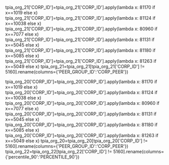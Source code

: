
tpia_org_21['CORP_ID']=tpia_org_21['CORP_ID'].apply(lambda x: 81170 if x==1019 else x)
tpia_org_21['CORP_ID']=tpia_org_21['CORP_ID'].apply(lambda x: 81124 if x==10038 else x)
tpia_org_21['CORP_ID']=tpia_org_21['CORP_ID'].apply(lambda x: 80960 if x==7077 else x)
tpia_org_21['CORP_ID']=tpia_org_21['CORP_ID'].apply(lambda x: 81131 if x==5045 else x)
tpia_org_21['CORP_ID']=tpia_org_21['CORP_ID'].apply(lambda x: 81180 if x==5085 else x)
tpia_org_21['CORP_ID']=tpia_org_21['CORP_ID'].apply(lambda x: 81263 if x==5049 else x)
tpia_org_21=tpia_org_21[tpia_org_21['CORP_ID'] != 5160].rename(columns={'PEER_GROUP_ID':'CORP_PEER'})

tpia_org_20['CORP_ID']=tpia_org_20['CORP_ID'].apply(lambda x: 81170 if x==1019 else x)
tpia_org_20['CORP_ID']=tpia_org_20['CORP_ID'].apply(lambda x: 81124 if x==10038 else x)
tpia_org_20['CORP_ID']=tpia_org_20['CORP_ID'].apply(lambda x: 80960 if x==7077 else x)
tpia_org_20['CORP_ID']=tpia_org_20['CORP_ID'].apply(lambda x: 81131 if x==5045 else x)
tpia_org_20['CORP_ID']=tpia_org_20['CORP_ID'].apply(lambda x: 81180 if x==5085 else x)
tpia_org_20['CORP_ID']=tpia_org_20['CORP_ID'].apply(lambda x: 81263 if x==5049 else x)
tpia_org_20=tpia_org_20[tpia_org_20['CORP_ID'] != 5160].rename(columns={'PEER_GROUP_ID':'CORP_PEER'})
tpia_org_22=tpia_org_22[tpia_org_22['CORP_ID'] != 5160].rename(columns={'percentile_90':'PERCENTILE_90'})
